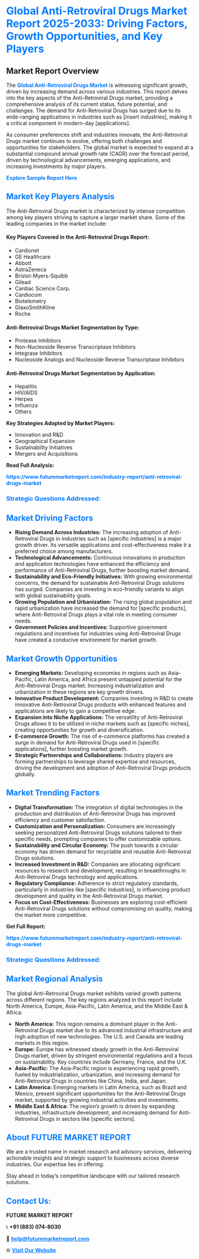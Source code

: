 <h1 style="color: #007BFF;">Global Anti-Retroviral Drugs Market Report 2025-2033: Driving Factors, Growth Opportunities, and Key Players</h1>

<section id="overview">
<h2>Market Report Overview</h2>
<p>The <a href="https://www.futuremarketreport.com/industry-report/anti-retroviral-drugs-market" style="color: #007BFF; text-decoration: none;"><strong>Global Anti-Retroviral Drugs Market</strong></a> is witnessing significant growth, driven by increasing demand across various industries. This report delves into the key aspects of the Anti-Retroviral Drugs market, providing a comprehensive analysis of its current status, future potential, and challenges. The demand for Anti-Retroviral Drugs has surged due to its wide-ranging applications in industries such as [insert industries], making it a critical component in modern-day [applications].</p>
<p>As consumer preferences shift and industries innovate, the Anti-Retroviral Drugs market continues to evolve, offering both challenges and opportunities for stakeholders. The global market is expected to expand at a substantial compound annual growth rate (CAGR) over the forecast period, driven by technological advancements, emerging applications, and increasing investments by major players.</p>
</section>

<section id="overview">
<p><a href="https://www.futuremarketreport.com/request-sample/reportId=55470" style="color: #007BFF; text-decoration: none;"><strong>Explore Sample Report Here</strong></a></p>
</section>

<section id="key-players">
<h2 style="color: #007BFF;">Market Key Players Analysis</h2>
<p>The Anti-Retroviral Drugs market is characterized by intense competition among key players striving to capture a larger market share. Some of the leading companies in the market include:</p>
<h4>Key Players Covered in the Anti-Retroviral Drugs Report:</h4>
<ul><li>Cardionet</li><li>GE Healthcare</li><li>Abbott</li><li>AstraZeneca</li><li>Bristol-Myers-Squibb</li><li>Gilead</li><li>Cardiac Science Corp.</li><li>Cardiocom</li><li>Biotelemetry</li><li>GlaxoSmithKline</li><li>Roche</li></ul>
<h4>Anti-Retroviral Drugs Market Segmentation by Type:</h4>
<ul><li>Protease Inhibitors</li><li>Non-Nucleoside Reverse Transcriptase Inhibitors</li><li>Integrase Inhibitors</li><li>Nucleoside Analogs and Nucleoside Reverse Transcriptase Inhibitors</li></ul>

<h4>Anti-Retroviral Drugs Market Segmentation by Application:</h4>
<ul><li>Hepatitis</li><li>HIV/AIDS</li><li>Herpes</li><li>Influenza</li><li>Others</li></ul>
<p><strong>Key Strategies Adopted by Market Players:</strong></p>
<ul>
<li>Innovation and R&D</li>
<li>Geographical Expansion</li>
<li>Sustainability Initiatives</li>
<li>Mergers and Acquisitions</li>
</ul>
</section>

<section>
<p><strong>Read Full Analysis: </strong></p><a href="https://www.futuremarketreport.com/industry-report/anti-retroviral-drugs-market" style="color: #007BFF; text-decoration: none;"><strong>https://www.futuremarketreport.com/industry-report/anti-retroviral-drugs-market</strong></a>
<h3 style="color: #007BFF;">Strategic Questions Addressed:</h3>
</section>

<section id="driving-factors">
<h2 style="color: #007BFF;">Market Driving Factors</h2>
<ul>
<li><strong>Rising Demand Across Industries:</strong> The increasing adoption of Anti-Retroviral Drugs in industries such as [specific industries] is a major growth driver. Its versatile applications and cost-effectiveness make it a preferred choice among manufacturers.</li>
<li><strong>Technological Advancements:</strong> Continuous innovations in production and application technologies have enhanced the efficiency and performance of Anti-Retroviral Drugs, further boosting market demand.</li>
<li><strong>Sustainability and Eco-Friendly Initiatives:</strong> With growing environmental concerns, the demand for sustainable Anti-Retroviral Drugs solutions has surged. Companies are investing in eco-friendly variants to align with global sustainability goals.</li>
<li><strong>Growing Population and Urbanization:</strong> The rising global population and rapid urbanization have increased the demand for [specific products], where Anti-Retroviral Drugs plays a vital role in meeting consumer needs.</li>
<li><strong>Government Policies and Incentives:</strong> Supportive government regulations and incentives for industries using Anti-Retroviral Drugs have created a conducive environment for market growth.</li>
</ul>
</section>

<section id="growth-opportunities">
<h2 style="color: #007BFF;">Market Growth Opportunities</h2>
<ul>
<li><strong>Emerging Markets:</strong> Developing economies in regions such as Asia-Pacific, Latin America, and Africa present untapped potential for the Anti-Retroviral Drugs market. Increasing industrialization and urbanization in these regions are key growth drivers.</li>
<li><strong>Innovative Product Development:</strong> Companies investing in R&D to create innovative Anti-Retroviral Drugs products with enhanced features and applications are likely to gain a competitive edge.</li>
<li><strong>Expansion into Niche Applications:</strong> The versatility of Anti-Retroviral Drugs allows it to be utilized in niche markets such as [specific niches], creating opportunities for growth and diversification.</li>
<li><strong>E-commerce Growth:</strong> The rise of e-commerce platforms has created a surge in demand for Anti-Retroviral Drugs used in [specific applications], further boosting market growth.</li>
<li><strong>Strategic Partnerships and Collaborations:</strong> Industry players are forming partnerships to leverage shared expertise and resources, driving the development and adoption of Anti-Retroviral Drugs products globally.</li>
</ul>
</section>

<section id="trending-factors">
<h2 style="color: #007BFF;">Market Trending Factors</h2>
<ul>
<li><strong>Digital Transformation:</strong> The integration of digital technologies in the production and distribution of Anti-Retroviral Drugs has improved efficiency and customer satisfaction.</li>
<li><strong>Customization and Personalization:</strong> Consumers are increasingly seeking personalized Anti-Retroviral Drugs solutions tailored to their specific needs, prompting companies to offer customizable options.</li>
<li><strong>Sustainability and Circular Economy:</strong> The push towards a circular economy has driven demand for recyclable and reusable Anti-Retroviral Drugs solutions.</li>
<li><strong>Increased Investment in R&D:</strong> Companies are allocating significant resources to research and development, resulting in breakthroughs in Anti-Retroviral Drugs technology and applications.</li>
<li><strong>Regulatory Compliance:</strong> Adherence to strict regulatory standards, particularly in industries like [specific industries], is influencing product development and quality in the Anti-Retroviral Drugs market.</li>
<li><strong>Focus on Cost-Effectiveness:</strong> Businesses are exploring cost-efficient Anti-Retroviral Drugs solutions without compromising on quality, making the market more competitive.</li>
</ul>
</section>

<section>
<p><strong>Get Full Report: </strong></p><a href="https://www.futuremarketreport.com/industry-report/anti-retroviral-drugs-market" style="color: #007BFF; text-decoration: none;"><strong>https://www.futuremarketreport.com/industry-report/anti-retroviral-drugs-market</strong></a>
<h3 style="color: #007BFF;">Strategic Questions Addressed:</h3>
</section>


<section id="regional-analysis">
<h2 style="color: #007BFF;">Market Regional Analysis</h2>
<p>The global Anti-Retroviral Drugs market exhibits varied growth patterns across different regions. The key regions analyzed in this report include North America, Europe, Asia-Pacific, Latin America, and the Middle East & Africa:</p>
<ul>
<li><strong>North America:</strong> This region remains a dominant player in the Anti-Retroviral Drugs market due to its advanced industrial infrastructure and high adoption of new technologies. The U.S. and Canada are leading markets in this region.</li>
<li><strong>Europe:</strong> Europe has witnessed steady growth in the Anti-Retroviral Drugs market, driven by stringent environmental regulations and a focus on sustainability. Key countries include Germany, France, and the U.K.</li>
<li><strong>Asia-Pacific:</strong> The Asia-Pacific region is experiencing rapid growth, fueled by industrialization, urbanization, and increasing demand for Anti-Retroviral Drugs in countries like China, India, and Japan.</li>
<li><strong>Latin America:</strong> Emerging markets in Latin America, such as Brazil and Mexico, present significant opportunities for the Anti-Retroviral Drugs market, supported by growing industrial activities and investments.</li>
<li><strong>Middle East & Africa:</strong> The region’s growth is driven by expanding industries, infrastructure development, and increasing demand for Anti-Retroviral Drugs in sectors like [specific sectors].</li>
</ul>
</section>

<footer>
<h2 style="color: #007BFF;">About FUTURE MARKET REPORT</h2>
<p>We are a trusted name in market research and advisory services, delivering actionable insights and strategic support to businesses across diverse industries. Our expertise lies in offering:</p>

<p>Stay ahead in today’s competitive landscape with our tailored research solutions.</p>

<h2 style="color: #007BFF;">Contact Us:</h2>
<p><strong>FUTURE MARKET REPORT</strong></p>
<p>📞 <strong>+91 (883) 074-8030</strong></p>
<p>📧 <strong><a href="mailto:help@futuremarketreport.com" style="color: #007BFF;">help@futuremarketreport.com</a></strong></p>
<p>🌐 <strong><a href="https://www.futuremarketreport.com/" style="color: #007BFF;">Visit Our Website</a></strong></p>
</footer>
